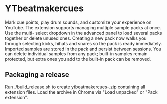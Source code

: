 # YTbeatmakercues
Mark cue points, play drum sounds, and customize your experience on YouTube.
The extension supports managing multiple sample packs at once. Use the multi-
select dropdown in the advanced panel to load several packs together or delete
unused ones. Creating a new pack now walks you through selecting kicks, hihats
and snares so the pack is ready immediately. Imported samples are stored in the
pack and persist between sessions. You can delete individual samples from any
pack; built-in samples remain protected, but extra ones you add to the built-in
pack can be removed.

## Packaging a release

Run ./build_release.sh to create ytbeatmakercues-<version>.zip containing all extension files. Load the archive in Chrome via "Load unpacked" or "Pack extension".
